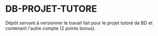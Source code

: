 # DB-PROJET-TUTORE
Dépôt servant à versionner le travail fait pour le projet tutoré de BD et contenant l'autre compte (2 points bonus).
